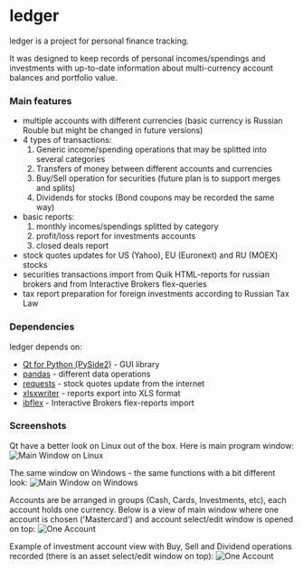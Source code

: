 # ledger
ledger is a project for personal finance tracking.

It was designed to keep records of personal incomes/spendings and investments with up-to-date information about multi-currency account balances and portfolio value.

### Main features
- multiple accounts with different currencies (basic currency is Russian Rouble but might be changed in future versions)
- 4 types of transactions: 
    1. Generic income/spending operations that may be splitted into several categories
    2. Transfers of money between different accounts and currencies
    3. Buy/Sell operation for securities (future plan is to support merges and splits)
    4. Dividends for stocks (Bond coupons may be recorded the same way)
- basic reports:
    1. monthly incomes/spendings splitted by category
    2. profit/loss report for investments accounts
    3. closed deals report 
- stock quotes updates for US (Yahoo), EU (Euronext) and RU (MOEX) stocks
- securities transactions import from Quik HTML-reports for russian brokers and from Interactive Brokers flex-queries
- tax report preparation for foreign investments according to Russian Tax Law

### Dependencies
ledger depends on:
* [Qt for Python (PySide2)](https://wiki.qt.io/Qt_for_Python) - GUI library
* [pandas](https://pandas.pydata.org/) - different data operations
* [requests](https://requests.readthedocs.io/) - stock quotes update from the internet
* [xlsxwriter](https://xlsxwriter.readthedocs.io/) - reports export into XLS format
* [ibflex](https://github.com/csingley/ibflex) - Interactive Brokers flex-reports import

### Screenshots
Qt have a better look on Linux out of the box. Here is main program window:
![Main Window on Linux](https://github.com/titov-vv/ledger/blob/master/screenshots/main_linux.png?raw=true)

The same window on Windows - the same functions with a bit different look:
![Main Window on Windows](https://github.com/titov-vv/ledger/blob/master/screenshots/main_windows.png?raw=true)

Accounts are be arranged in groups (Cash, Cards, Investments, etc), each account holds one currency.
Below is a view of main window where one account is chosen ('Mastercard') and account select/edit window is opened on top:
![One Account](https://github.com/titov-vv/ledger/blob/master/screenshots/one_account_view.png?raw=true)

Example of investment account view with Buy, Sell and Dividend operations recorded (there is an asset select/edit window on top):
![One Account](https://github.com/titov-vv/ledger/blob/master/screenshots/stocks_and_investment_account.png?raw=true) 